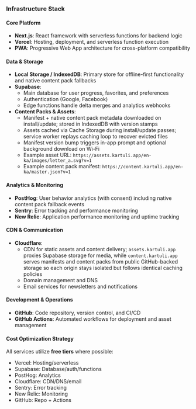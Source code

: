 ### Infrastructure Stack

#### Core Platform
- **Next.js**: React framework with serverless functions for backend logic
- **Vercel**: Hosting, deployment, and serverless function execution
- **PWA**: Progressive Web App architecture for cross-platform compatibility

#### Data & Storage
- **Local Storage / IndexedDB**: Primary store for offline-first functionality and native content pack fallbacks
- **Supabase**: 
  - Main database for user progress, favorites, and preferences
  - Authentication (Google, Facebook)
  - Edge functions handle delta merges and analytics webhooks
- **Content Packs & Assets**:
  - Manifest + native content pack metadata downloaded on install/update; stored in IndexedDB with version stamps
  - Assets cached via Cache Storage during install/update passes; service worker replays caching loop to recover evicted files
  - Manifest version bump triggers in-app prompt and optional background download on Wi-Fi
  - Example asset URL: `https://assets.kartuli.app/en-ka/images/letter_a.svg?v=1`
  - Example content pack manifest: `https://content.kartuli.app/en-ka/master.json?v=1`

#### Analytics & Monitoring
- **PostHog**: User behavior analytics (with consent) including native content pack fallback events
- **Sentry**: Error tracking and performance monitoring
- **New Relic**: Application performance monitoring and uptime tracking

#### CDN & Communication
- **Cloudflare**: 
  - CDN for static assets and content delivery; `assets.kartuli.app` proxies Supabase storage for media, while `content.kartuli.app` serves manifests and content packs from public GitHub-backed storage so each origin stays isolated but follows identical caching policies
  - Domain management and DNS
  - Email services for newsletters and notifications

#### Development & Operations
- **GitHub**: Code repository, version control, and CI/CD
- **GitHub Actions**: Automated workflows for deployment and asset management

#### Cost Optimization Strategy
All services utilize **free tiers** where possible:
- Vercel: Hosting/serverless
- Supabase: Database/auth/functions
- PostHog: Analytics
- Cloudflare: CDN/DNS/email
- Sentry: Error tracking
- New Relic: Monitoring
- GitHub: Repo + Actions

